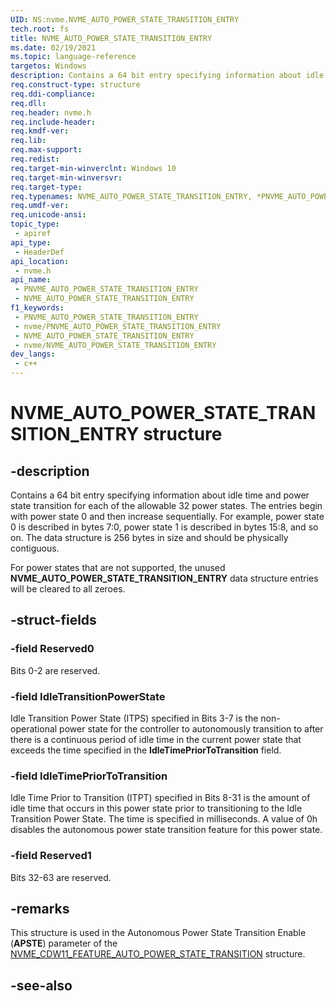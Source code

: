 ```yaml
---
UID: NS:nvme.NVME_AUTO_POWER_STATE_TRANSITION_ENTRY
tech.root: fs
title: NVME_AUTO_POWER_STATE_TRANSITION_ENTRY
ms.date: 02/19/2021
ms.topic: language-reference
targetos: Windows
description: Contains a 64 bit entry specifying information about idle time and power state transition for each of the allowable 32 power states.
req.construct-type: structure
req.ddi-compliance: 
req.dll: 
req.header: nvme.h
req.include-header: 
req.kmdf-ver: 
req.lib: 
req.max-support: 
req.redist: 
req.target-min-winverclnt: Windows 10
req.target-min-winversvr: 
req.target-type: 
req.typenames: NVME_AUTO_POWER_STATE_TRANSITION_ENTRY, *PNVME_AUTO_POWER_STATE_TRANSITION_ENTRY
req.umdf-ver: 
req.unicode-ansi: 
topic_type:
 - apiref
api_type:
 - HeaderDef
api_location:
 - nvme.h
api_name:
 - PNVME_AUTO_POWER_STATE_TRANSITION_ENTRY
 - NVME_AUTO_POWER_STATE_TRANSITION_ENTRY
f1_keywords:
 - PNVME_AUTO_POWER_STATE_TRANSITION_ENTRY
 - nvme/PNVME_AUTO_POWER_STATE_TRANSITION_ENTRY
 - NVME_AUTO_POWER_STATE_TRANSITION_ENTRY
 - nvme/NVME_AUTO_POWER_STATE_TRANSITION_ENTRY
dev_langs:
 - c++
---
```


# NVME_AUTO_POWER_STATE_TRANSITION_ENTRY structure


## -description

Contains a 64 bit entry specifying information about idle time and power state transition for each of the allowable 32 power states. The entries begin with power state 0 and then increase sequentially. For example, power state 0 is described in bytes 7:0, power state 1 is described in bytes 15:8, and so on. The data structure is 256 bytes in size and should be physically contiguous.

For power states that are not supported, the unused **NVME_AUTO_POWER_STATE_TRANSITION_ENTRY** data structure entries will be cleared to all zeroes.

## -struct-fields

### -field Reserved0

Bits 0-2 are reserved.

### -field IdleTransitionPowerState

Idle Transition Power State (ITPS) specified in Bits 3-7 is the non-operational power state for the controller to autonomously transition to after there is a continuous period of idle time in the current power state that exceeds the time specified in the **IdleTimePriorToTransition** field.

### -field IdleTimePriorToTransition

Idle Time Prior to Transition (ITPT) specified in Bits 8-31 is the amount of idle time that occurs in this power state prior to transitioning to the Idle Transition Power State. The time is specified in milliseconds. A value of 0h disables the autonomous power state transition feature for this power state.

### -field Reserved1

Bits 32-63 are reserved.

## -remarks

This structure is used in the Autonomous Power State Transition Enable (**APSTE**) parameter of the [NVME_CDW11_FEATURE_AUTO_POWER_STATE_TRANSITION](ns-nvme-nvme_cdw11_feature_auto_power_state_transition.md) structure.

## -see-also

